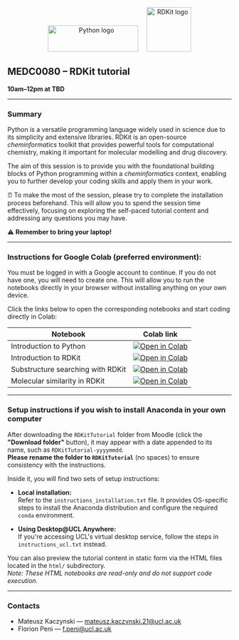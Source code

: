 <p align="center">
  <img src="https://cdn.freebiesupply.com/logos/large/2x/python-3-logo-svg-vector.svg" alt="Python logo" width="203" height="59">
  &nbsp;&nbsp;&nbsp;
  <img src="https://avatars.githubusercontent.com/u/2018047?s=280&v=4" alt="RDKit logo" width="100" height="100">
</p>

## MEDC0080 – RDKit tutorial

**10am–12pm at TBD**

---

### Summary

Python is a versatile programming language widely used in science due to its simplicity and extensive libraries. RDKit is an open-source *cheminformatics* toolkit that provides powerful tools for computational chemistry, making it important for molecular modelling and drug discovery.

The aim of this session is to provide you with the foundational building blocks of Python programming within a *cheminformatics* context, enabling you to further develop your coding skills and apply them in your work.

⏰ To make the most of the session, please try to complete the installation process beforehand. This will allow you to spend the session time effectively, focusing on exploring the self-paced tutorial content and addressing any questions you may have.

⚠️ **Remember to bring your laptop!**

---

### Instructions for Google Colab (preferred environment):

You must be logged in with a Google account to continue. If you do not have one, you will need to create one. This will allow you to run the notebooks directly in your browser without installing anything on your own device.

Click the links below to open the corresponding notebooks and start coding directly in Colab:

| Notebook | Colab link |
|----------|------------|
| Introduction to Python | [![Open in Colab](https://colab.research.google.com/assets/colab-badge.svg)](https://colab.research.google.com/github/MEDC0080/RDKitTutorial/blob/main/notebooks/01_python_introduction.ipynb) |
| Introduction to RDKit | [![Open in Colab](https://colab.research.google.com/assets/colab-badge.svg)](https://colab.research.google.com/github/MEDC0080/RDKitTutorial/blob/main/notebooks/02_rdkit_introduction.ipynb) |
| Substructure searching with RDKit | [![Open in Colab](https://colab.research.google.com/assets/colab-badge.svg)](https://colab.research.google.com/github/MEDC0080/RDKitTutorial/blob/main/notebooks/03_rdkit_substructure.ipynb) |
| Molecular similarity in RDKit | [![Open in Colab](https://colab.research.google.com/assets/colab-badge.svg)](https://colab.research.google.com/github/MEDC0080/RDKitTutorial/blob/main/notebooks/04_rdkit_similarity.ipynb) |

---


### Setup instructions if you wish to install Anaconda in your own computer

After downloading the `RDKitTutorial` folder from Moodle (click the **"Download folder"** button), it may appear with a date appended to its name, such as `RDKitTutorial-yyyymmdd`.  
**Please rename the folder to `RDKitTutorial`** (no spaces) to ensure consistency with the instructions.

Inside it, you will find two sets of setup instructions:

- **Local installation:**  
  Refer to the `instructions_installation.txt` file. It provides OS-specific steps to install the Anaconda distribution and configure the required `conda` environment.

- **Using Desktop@UCL Anywhere:**  
  If you're accessing UCL's virtual desktop service, follow the steps in `instructions_ucl.txt` instead.

You can also preview the tutorial content in static form via the HTML files located in the `html/` subdirectory.  
*Note: These HTML notebooks are read-only and do not support code execution.*


---

### Contacts

- Mateusz Kaczynski — [mateusz.kaczynski.21@ucl.ac.uk](mailto:mateusz.kaczynski.21@ucl.ac.uk)  
- Florion Peni — [f.peni@ucl.ac.uk](mailto:f.peni@ucl.ac.uk)
